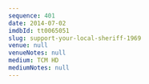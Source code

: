 ```yaml
---
sequence: 401
date: 2014-07-02
imdbId: tt0065051
slug: support-your-local-sheriff-1969
venue: null
venueNotes: null
medium: TCM HD
mediumNotes: null
---
```

